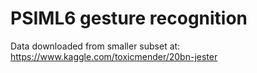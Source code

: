 # PSIML6 gesture recognition 

Data downloaded from smaller subset at: https://www.kaggle.com/toxicmender/20bn-jester
